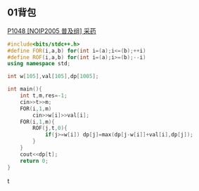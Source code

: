 ## 01背包
[P1048 [NOIP2005 普及组] 采药](https://www.luogu.com.cn/problem/P1048)
```cpp
#include<bits/stdc++.h>
#define FOR(i,a,b) for(int i=(a);i<=(b);++i)
#define ROF(i,a,b) for(int i=(a);i>=(b);--i)
using namespace std;

int w[105],val[105],dp[1005];

int main(){
    int t,m,res=-1;    
    cin>>t>>m;
    FOR(i,1,m)
        cin>>w[i]>>val[i];
    FOR(i,1,m){
        ROF(j,t,0){
            if(j>=w[i]) dp[j]=max(dp[j-w[i]]+val[i],dp[j]);
        }
    }    
    cout<<dp[t];
    return 0;
}
```
t